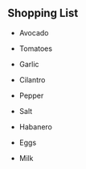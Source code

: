 ## Shopping List

- Avocado
- Tomatoes
- Garlic
- Cilantro
- Pepper
- Salt
- Habanero

- Eggs
- Milk

